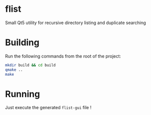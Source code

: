 # flist
Small Qt5 utility for recursive directory listing and duplicate searching

# Building
Run the following commands from the root of the project:

```bash
mkdir build && cd build
qmake ..
make
```

# Running
Just execute the generated `flist-gui` file !

